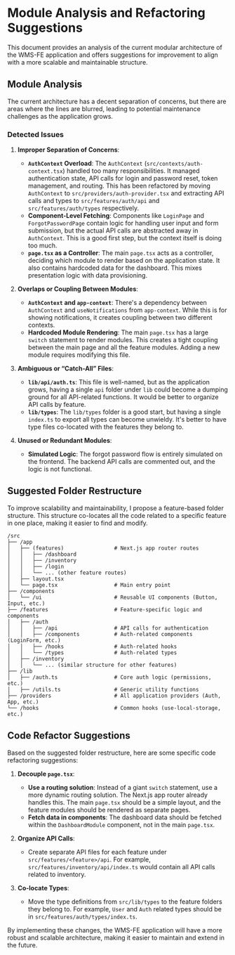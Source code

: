 # Module Analysis and Refactoring Suggestions

This document provides an analysis of the current modular architecture of the WMS-FE application and offers suggestions for improvement to align with a more scalable and maintainable structure.

## Module Analysis

The current architecture has a decent separation of concerns, but there are areas where the lines are blurred, leading to potential maintenance challenges as the application grows.

### Detected Issues

1.  **Improper Separation of Concerns**:
    *   **`AuthContext` Overload**: The `AuthContext` (`src/contexts/auth-context.tsx`) handled too many responsibilities. It managed authentication state, API calls for login and password reset, token management, and routing. This has been refactored by moving `AuthContext` to `src/providers/auth-provider.tsx` and extracting API calls and types to `src/features/auth/api` and `src/features/auth/types` respectively.
    *   **Component-Level Fetching**: Components like `LoginPage` and `ForgotPasswordPage` contain logic for handling user input and form submission, but the actual API calls are abstracted away in `AuthContext`. This is a good first step, but the context itself is doing too much.
    *   **`page.tsx` as a Controller**: The main `page.tsx` acts as a controller, deciding which module to render based on the application state. It also contains hardcoded data for the dashboard. This mixes presentation logic with data provisioning.

2.  **Overlaps or Coupling Between Modules**:
    *   **`AuthContext` and `app-context`**: There's a dependency between `AuthContext` and `useNotifications` from `app-context`. While this is for showing notifications, it creates coupling between two different contexts.
    *   **Hardcoded Module Rendering**: The main `page.tsx` has a large `switch` statement to render modules. This creates a tight coupling between the main page and all the feature modules. Adding a new module requires modifying this file.

3.  **Ambiguous or “Catch-All” Files**:
    *   **`lib/api/auth.ts`**: This file is well-named, but as the application grows, having a single `api` folder under `lib` could become a dumping ground for all API-related functions. It would be better to organize API calls by feature.
    *   **`lib/types`**: The `lib/types` folder is a good start, but having a single `index.ts` to export all types can become unwieldy. It's better to have type files co-located with the features they belong to.

4.  **Unused or Redundant Modules**:
    *   **Simulated Logic**: The forgot password flow is entirely simulated on the frontend. The backend API calls are commented out, and the logic is not functional.

## Suggested Folder Restructure

To improve scalability and maintainability, I propose a feature-based folder structure. This structure co-locates all the code related to a specific feature in one place, making it easier to find and modify.

```
/src
├── /app
│   ├── (features)                # Next.js app router routes
│   │   ├── /dashboard
│   │   ├── /inventory
│   │   ├── /login
│   │   └── ... (other feature routes)
│   ├── layout.tsx
│   └── page.tsx                  # Main entry point
├── /components
│   └── /ui                       # Reusable UI components (Button, Input, etc.)
├── /features                     # Feature-specific logic and components
│   ├── /auth
│   │   ├── /api                  # API calls for authentication
│   │   ├── /components           # Auth-related components (LoginForm, etc.)
│   │   ├── /hooks                # Auth-related hooks
│   │   └── /types                # Auth-related types
│   ├── /inventory
│   │   └── ... (similar structure for other features)
├── /lib
│   ├── /auth.ts                  # Core auth logic (permissions, etc.)
│   ├── /utils.ts                 # Generic utility functions
├── /providers                    # All application providers (Auth, App, etc.)
└── /hooks                        # Common hooks (use-local-storage, etc.)
```

## Code Refactor Suggestions

Based on the suggested folder restructure, here are some specific code refactoring suggestions:

1.  **Decouple `page.tsx`**:
    *   **Use a routing solution**: Instead of a giant `switch` statement, use a more dynamic routing solution. The Next.js app router already handles this. The main `page.tsx` should be a simple layout, and the feature modules should be rendered as separate pages.
    *   **Fetch data in components**: The dashboard data should be fetched within the `DashboardModule` component, not in the main `page.tsx`.

2.  **Organize API Calls**:
    *   Create separate API files for each feature under `src/features/<feature>/api`. For example, `src/features/inventory/api/index.ts` would contain all API calls related to inventory.

3.  **Co-locate Types**:
    *   Move the type definitions from `src/lib/types` to the feature folders they belong to. For example, `User` and `Auth` related types should be in `src/features/auth/types/index.ts`.

By implementing these changes, the WMS-FE application will have a more robust and scalable architecture, making it easier to maintain and extend in the future.
